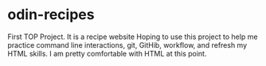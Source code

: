 # odin-recipes
First TOP Project. It is a recipe website 
Hoping to use this project to help me practice command line interactions, git, GitHib, workflow, and refresh my HTML skills. I am pretty comfortable with HTML at this point. 